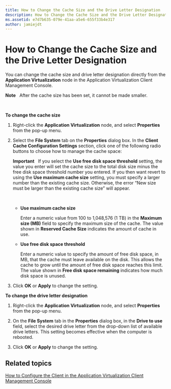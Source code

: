 ```yaml
---
title: How to Change the Cache Size and the Drive Letter Designation
description: How to Change the Cache Size and the Drive Letter Designation
ms.assetid: e7d7b635-079e-41aa-a5e6-655f33b4e317
author: jamiejdt
---
```


# How to Change the Cache Size and the Drive Letter Designation


You can change the cache size and drive letter designation directly from the **Application Virtualization** node in the Application Virtualization Client Management Console.

**Note**  
After the cache size has been set, it cannot be made smaller.

 

**To change the cache size**

1.  Right-click the **Application Virtualization** node, and select **Properties** from the pop-up menu.

2.  Select the **File System** tab on the **Properties** dialog box. In the **Client Cache Configuration Settings** section, click one of the following radio buttons to choose how to manage the cache space:

    **Important**  
    If you select the **Use free disk space threshold** setting, the value you enter will set the cache size to the total disk size minus the free disk space threshold number you entered. If you then want revert to using the **Use maximum cache size** setting, you must specify a larger number than the existing cache size. Otherwise, the error “New size must be larger than the existing cache size” will appear.

     

    -   **Use maximum cache size**

        Enter a numeric value from 100 to 1,048,576 (1 TB) in the **Maximum size (MB)** field to specify the maximum size of the cache. The value shown in **Reserved Cache Size** indicates the amount of cache in use.

    -   **Use free disk space threshold**

        Enter a numeric value to specify the amount of free disk space, in MB, that the cache must leave available on the disk. This allows the cache to grow until the amount of free disk space reaches this limit. The value shown in **Free disk space remaining** indicates how much disk space is unused.

3.  Click **OK** or **Apply** to change the setting.

**To change the drive letter designation**

1.  Right-click the **Application Virtualization** node, and select **Properties** from the pop-up menu.

2.  On the **File System** tab in the **Properties** dialog box, in the **Drive to use** field, select the desired drive letter from the drop-down list of available drive letters. This setting becomes effective when the computer is rebooted.

3.  Click **OK** or **Apply** to change the setting.

## Related topics


[How to Configure the Client in the Application Virtualization Client Management Console](how-to-configure-the-client-in-the-application-virtualization-client-management-console.md)

 

 





